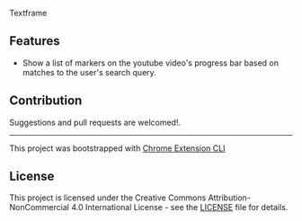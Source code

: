 Textframe

## Features

- Show a list of markers on the youtube video's progress bar based on matches to the user's search query.

## Contribution

Suggestions and pull requests are welcomed!.

---

This project was bootstrapped with [Chrome Extension CLI](https://github.com/dutiyesh/chrome-extension-cli)

## License

This project is licensed under the Creative Commons Attribution-NonCommercial 4.0 International License - see the [LICENSE](../LICENSE) file for details.
